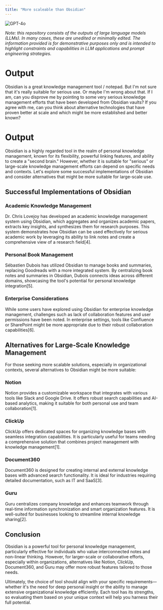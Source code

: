 ```yaml
---
title: "More scaleable than Obsidian"
---
```

![GPT-4o](https://img.shields.io/badge/GPT--4o-3333FF?style=for-the-badge&logo=openai&logoColor=white)



*Note: this repository consists of the outputs of large language models (LLMs). In many cases, these are unedited or minimally edited. The information provided is for demonstrative purposes only and is intended to highlight constraints and capabilities in LLM applications and prompt engineering strategies.*


# Output

Obsidian is a great knowledge management tool / notepad. But I'm not sure that it's really suitable for serious use. Or maybe I'm wrong about that. If I am, can you disprove me by pointing to some very serious knowledge management efforts that have been developed from Obsidian vaults? If you agree with me, can you think about alternative technologies that have proven better at scale and which might be more established and better known?

# Output
Obsidian is a highly regarded tool in the realm of personal knowledge management, known for its flexibility, powerful linking features, and ability to create a "second brain." However, whether it is suitable for "serious" or large-scale knowledge management efforts can depend on specific needs and contexts. Let's explore some successful implementations of Obsidian and consider alternatives that might be more suitable for large-scale use.

## Successful Implementations of Obsidian

### Academic Knowledge Management
Dr. Chris Lovejoy has developed an academic knowledge management system using Obsidian, which aggregates and organizes academic papers, extracts key insights, and synthesizes them for research purposes. This system demonstrates how Obsidian can be used effectively for serious academic work by leveraging its ability to link notes and create a comprehensive view of a research field[4].

### Personal Book Management
Sébastien Dubois has utilized Obsidian to manage books and summaries, replacing Goodreads with a more integrated system. By centralizing book notes and summaries in Obsidian, Dubois connects ideas across different domains, showcasing the tool's potential for personal knowledge integration[5].

### Enterprise Considerations
While some users have explored using Obsidian for enterprise knowledge management, challenges such as lack of collaboration features and user permissions have been noted. In enterprise settings, tools like Confluence or SharePoint might be more appropriate due to their robust collaboration capabilities[6].

## Alternatives for Large-Scale Knowledge Management

For those seeking more scalable solutions, especially in organizational contexts, several alternatives to Obsidian might be more suitable:

### Notion
Notion provides a customizable workspace that integrates with various tools like Slack and Google Drive. It offers robust search capabilities and AI-based analytics, making it suitable for both personal use and team collaboration[1].

### ClickUp
ClickUp offers dedicated spaces for organizing knowledge bases with seamless integration capabilities. It is particularly useful for teams needing a comprehensive solution that combines project management with knowledge management[1].

### Document360
Document360 is designed for creating internal and external knowledge bases with advanced search functionality. It is ideal for industries requiring detailed documentation, such as IT and SaaS[3].

### Guru
Guru centralizes company knowledge and enhances teamwork through real-time information synchronization and smart organization features. It is well-suited for businesses looking to streamline internal knowledge sharing[2].

## Conclusion

Obsidian is a powerful tool for personal knowledge management, particularly effective for individuals who value interconnected notes and non-linear thinking. However, for larger-scale or collaborative efforts, especially within organizations, alternatives like Notion, ClickUp, Document360, and Guru may offer more robust features tailored to those needs.

Ultimately, the choice of tool should align with your specific requirements—whether it's the need for deep personal insight or the ability to manage extensive organizational knowledge efficiently. Each tool has its strengths, so evaluating them based on your unique context will help you harness their full potential.

 